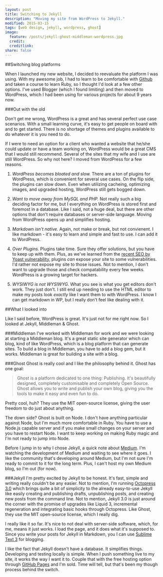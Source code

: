 ```yaml
---
layout: post
title: Switching to Jekyll
description: "Moving my site from WordPress to Jekyll."
modified: 2015-03-15
tags: [web design, jekyll, wordpress, ghost]
image:
  feature: /posts/jekyll-ghost-middleman-wordpress.jpg
  credit: 
  creditlink: 
share: false
---
```

##Switching blog platforms

When I launched my new website, I decided to reevaluate the platform I was using. With my awesome job, I had to learn to be comfortable with [Github](http://www.github.com) and taken a course to learn Ruby, so I thought I'd look at a few other options. I've used Blogger (which I found limiting) and then moved to WordPress, which I had been using for various projects for about 9 years now.

###Out with the old

Don't get me wrong, WordPress is a great and has several perfect use case scenarios. With a small learning curve, it's easy to get people on board with and to get started. There is no shortage of themes and plugins available to do whatever it is you need to do.

If I were to need an option for a client who wanted a website that he/she could update or have a team working on, WordPress would be a great CMS that I would still recommend. Several of the sites that my wife and I use are still WordPress. So why not here? I moved from WordPress for a few reasons.

  1. *WordPress becomes bloated and slow.* There are a ton of plugins for WordPress, which is convenient for several use cases. On the flip side, the plugins can slow down. Even when utilizing cacheing, optimizing images, and upgraded hosting, WordPress still gets bogged down.

  2. *Want to move away from MySQL and PHP.* Not really such a big deciding factor for me, but I everything on WordPress is stored first and foremost in a database. Like I said, not a huge deal, but there are other options that don't require databases or server-side language. Moving from WordPress opens up and simplifies hosting.

  3. *Markdown isn't native.* Again, not make or break, but not convienent. I like markdown - it's easy to learn and simple and fast to use. I can add it to WordPress.

  4. *Over Plugins.* Plugins take time. Sure they offer solutions, but you have to keep up with them. Plus, as we've learned from the [recent SEO by Yoast vulnerability](http://thehackernews.com/2015/03/wordpress-seo-by-yoast-plugin.html), plugins *can* expose your site to some vulnerabilities. I'd rather not expose my site to those issues. Not to mention, I don't want to upgrade those and check compatability every few weeks. WordPress is a growing target for hackers.

  5. *WYSIWYG is not WYSIWYG.* What you see is what you get editors don't work. They just don't. I still end up needing to use the HTML editor to make my posts look *exactly* like I want them to with WordPress. I know I can get markdown in WP, but I really don't feel like dealing with it. 

##What I looked into

Like I said before, WordPress is great. It's just not for me right now. So I looked at Jekyll, Middleman & Ghost. 

###Middleman
I've worked with Middleman for work and we were looking at starting a Middleman blog. It's a great static site generator which can blog, kind of like WordPress, which is a blog platform that can generate sites. To build a blog in Middleman, you have to add a blog gem, but it works. Middleman is great for building a site *with* a blog. 

###Ghost
Ghost is really cool and I like the philosophy behind it. Ghost has one goal:
>Ghost is a platform dedicated to one thing: Publishing. It's beautifully designed, completely customisable and completely Open Source. Ghost allows you to write and publish your own blog, giving you the tools to make it easy and even fun to do.

Pretty cool, huh? They use the MIT open-source license, giving the user freedom to do just about anything.

The down side? Ghost is built on Node. I don't have anything particular against Node, but I'm much more comfortable in Ruby. You have to use a Node.js capable server and if you make small changes on your server and you have to restart Node. I want to keep working on making Ruby magic and I'm not ready to jump into Node.

Before I jump in to why I chose Jekyll, a quick note about [Medium](http://www.medium.com). I'm  watching the development of Medium and waiting to see where it goes. I like the community that's developing around Medium, but I'm not sure I'm ready to commit to it for the long term. Plus, I can't host my own Medium blog, so I'm out (for now).

###Jekyll
I'm pretty excited by Jekyll to be honest. It's fast, simple and writing really couldn't be any easier. Not to mention, I'm running [Octopress 3.0](https://github.com/octopress/octopress) which brings quite a bit of simplicity to the already easy-to-use Jekyll like easily creating and publishing drafts, unpublishing posts, and creating new posts from the command line. Not to mention, Jekyll 3.0 is just around the corner with the promise of upgrades like Liquid 3, incremental regeneration and integrating basic hooks through Octopress. Like Ghost, they use the MIT open-source license, which I really dig.

I really like it so far. It's nice to not deal with server-side software, which, for me, means it just works. I load the page, and it does what it's supposed to. Since you write your posts for Jekyll in Markdown, you I can use [Sublime Text 3](http://www.sublimetext.com/3) for blogging.

I like the fact that Jekyll doesn't have a database. It simplifies things. Developing and testing locally is simple. When I push something live to my site, it works the way I want it to. Couple that with the free hosting option through [GitHub Pages](https://pages.github.com/) and I'm sold. Time will tell, but that's been my though process behind the switch.  

